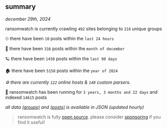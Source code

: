 
## summary
_december 29th, 2024_

ransomwatch is currently crawling `492` sites belonging to `216` unique groups

⏲ there have been `10` posts within the `last 24 hours`

🦈 there have been `316` posts within the `month of december`

🪐 there have been `1450` posts within the `last 90 days`

🏚 there have been `5158` posts within the `year of 2024`

_⚙️ there are currently `122` online hosts & `140` custom parsers._

🦕 ransomwatch has been running for `3 years, 3 months and 22 days` and indexed `14615` posts

_all data  [(groups)](http://ransomwhat.telemetry.ltd/groups) and [(posts)](http://ransomwhat.telemetry.ltd/posts) is available in JSON (updated hourly)_

> ransomwatch is fully [open source](https://github.com/joshhighet/ransomwatch#ransomwatch--). please consider [sponsoring](https://github.com/sponsors/joshhighet) if you find it useful!

